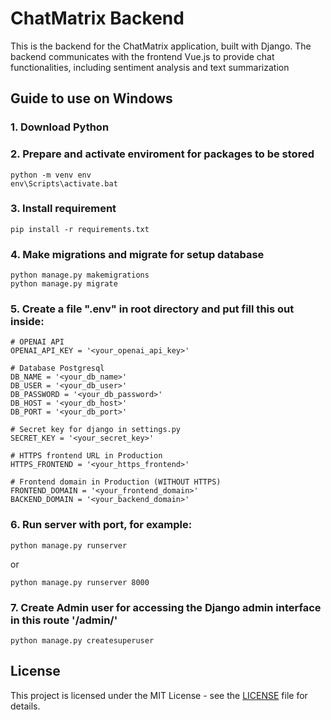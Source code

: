 # ChatMatrix Backend

This is the backend for the ChatMatrix application, built with Django. The backend communicates with the frontend Vue.js to provide chat functionalities, including sentiment analysis and text summarization

## Guide to use on Windows

### 1. Download Python

### 2. Prepare and activate enviroment for packages to be stored
```
python -m venv env
env\Scripts\activate.bat
```
### 3. Install requirement
```
pip install -r requirements.txt
``` 
### 4. Make migrations and migrate for setup database
```
python manage.py makemigrations
python manage.py migrate
```
### 5. Create a file ".env" in root directory and put fill this out inside:
```
# OPENAI API
OPENAI_API_KEY = '<your_openai_api_key>'

# Database Postgresql
DB_NAME = '<your_db_name>'
DB_USER = '<your_db_user>'
DB_PASSWORD = '<your_db_password>'
DB_HOST = '<your_db_host>'
DB_PORT = '<your_db_port>'

# Secret key for django in settings.py
SECRET_KEY = '<your_secret_key>'

# HTTPS frontend URL in Production
HTTPS_FRONTEND = '<your_https_frontend>'

# Frontend domain in Production (WITHOUT HTTPS)
FRONTEND_DOMAIN = '<your_frontend_domain>'
BACKEND_DOMAIN = '<your_backend_domain>'
```	

### 6. Run server with port, for example:
```
python manage.py runserver
```
or
```
python manage.py runserver 8000
```

### 7. Create Admin user for accessing the Django admin interface in this route '/admin/'
```
python manage.py createsuperuser
```

## License

This project is licensed under the MIT License - see the [LICENSE](LICENSE) file for details.
